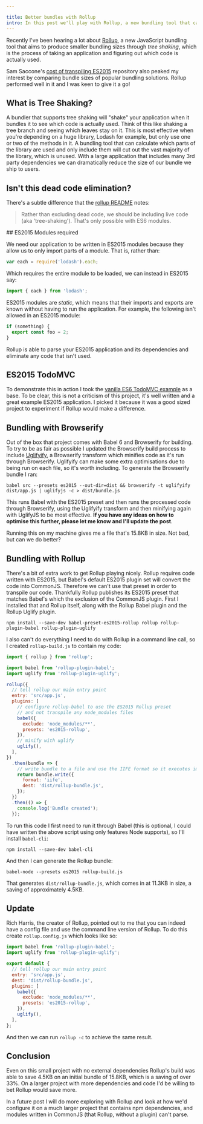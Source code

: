 ```yaml
---

title: Better bundles with Rollup
intro: In this post we'll play with Rollup, a new bundling tool that can eliminate dead code and produce smaller bundles.
---
```


Recently I've been hearing a lot about [Rollup](https://github.com/rollup/rollup), a new JavaScript bundling tool that aims to produce smaller bundling sizes through _tree shaking_, which is the process of taking an application and figuring out which code is actually used.

Sam Saccone's [cost of transpiling ES2015](https://github.com/samccone/The-cost-of-transpiling-es2015-in-2016) repository also peaked my interest by comparing bundle sizes of popular bundling solutions. Rollup performed well in it and I was keen to give it a go!

## What is Tree Shaking?

A bundler that supports tree shaking will "shake" your application when it bundles it to see which code is actually used. Think of this like shaking a tree branch and seeing which leaves stay on it. This is most effective when you're depending on a huge library, Lodash for example, but only use one or two of the methods in it. A bundling tool that can calculate which parts of the library are used and only include them will cut out the vast majority of the library, which is unused. With a large application that includes many 3rd party dependencies we can dramatically reduce the size of our bundle we ship to users.

## Isn't this dead code elimination?

There's a subtle difference that the [rollup README](https://github.com/rollup/rollup) notes:

> Rather than excluding dead code, we should be including live code (aka 'tree-shaking'). That's only possible with ES6 modules.

## ES2015 Modules required

We need our application to be written in ES2015 modules because they allow us to only import parts of a module. That is, rather than:

```javascript
var each = require('lodash').each;
```

Which requires the entire module to be loaded, we can instead in ES2015 say:

```javascript
import { each } from 'lodash';
```

ES2015 modules are _static_, which means that their imports and exports are known without having to run the application. For example, the following isn't allowed in an ES2015 module:

```javascript
if (something) {
  export const foo = 2;
}
```

Rollup is able to parse your ES2015 application and its dependencies and eliminate any code that isn't used.

## ES2015 TodoMVC

To demonstrate this in action I took the [vanilla ES6 TodoMVC example](https://github.com/tastejs/todomvc/tree/gh-pages/examples/vanilla-es6) as a base. To be clear, this is not a criticism of this project, it's well written and a great example ES2015 application. I picked it because it was a good sized project to experiment if Rollup would make a difference.

## Bundling with Browserify

Out of the box that project comes with Babel 6 and Browserify for building. To try to be as fair as possible I updated the Browserify build process to include [Uglifyify](https://github.com/hughsk/uglifyify), a Browserify transform which minifies code as it's run through Browserify. Uglifyify can make some extra optimisations due to being run on each file, so it's worth including. To generate the Browserify bundle I ran:

```
babel src --presets es2015 --out-dir=dist && browserify -t uglifyify dist/app.js | uglifyjs -c > dist/bundle.js
```

This runs Babel with the ES2015 preset and then runs the processed code through Browserify, using the Uglifyify transform and then minifying again with UglifyJS to be most effective. **If you have any ideas on how to optimise this further, please let me know and I'll update the post**.

Running this on my machine gives me a file that's 15.8KB in size. Not bad, but can we do better?

## Bundling with Rollup

There's a bit of extra work to get Rollup playing nicely. Rollup requires code written with ES2015, but Babel's default ES2015 plugin set will convert the code into CommonJS. Therefore we can't use that preset in order to transpile our code. Thankfully Rollup publishes its ES2015 preset that matches Babel's which the exclusion of the CommonJS plugin. First I installed that and Rollup itself, along with the Rollup Babel plugin and the Rollup Uglify plugin.

```
npm install --save-dev babel-preset-es2015-rollup rollup rollup-plugin-babel rollup-plugin-uglify
```

I also can't do everything I need to do with Rollup in a command line call, so I created `rollup-build.js` to contain my code:

```javascript
import { rollup } from 'rollup';

import babel from 'rollup-plugin-babel';
import uglify from 'rollup-plugin-uglify';

rollup({
  // tell rollup our main entry point
  entry: 'src/app.js',
  plugins: [
    // configure rollup-babel to use the ES2015 Rollup preset
    // and not transpile any node_modules files
    babel({
      exclude: 'node_modules/**',
      presets: 'es2015-rollup',
    }),
    // minify with uglify
    uglify(),
  ],
})
  .then(bundle => {
    // write bundle to a file and use the IIFE format so it executes immediately
    return bundle.write({
      format: 'iife',
      dest: 'dist/rollup-bundle.js',
    });
  })
  .then(() => {
    console.log('Bundle created');
  });
```

To run this code I first need to run it through Babel (this is optional, I could have written the above script using only features Node supports), so I'll install `babel-cli`:

```
npm install --save-dev babel-cli
```

And then I can generate the Rollup bundle:

```
babel-node --presets es2015 rollup-build.js
```

That generates `dist/rollup-bundle.js`, which comes in at 11.3KB in size, a saving of approximately 4.5KB.

## Update

Rich Harris, the creator of Rollup, pointed out to me that you can indeed have a config file and use the command line version of Rollup. To do this create `rollup.config.js` which looks like so:

```javascript
import babel from 'rollup-plugin-babel';
import uglify from 'rollup-plugin-uglify';

export default {
  // tell rollup our main entry point
  entry: 'src/app.js',
  dest: 'dist/rollup-bundle.js',
  plugins: [
    babel({
      exclude: 'node_modules/**',
      presets: 'es2015-rollup',
    }),
    uglify(),
  ],
};
```

And then we can run `rollup -c` to achieve the same result.

## Conclusion

Even on this small project with no external dependencies Rollup's build was able to save 4.5KB on an initial bundle of 15.8KB, which is a saving of over 33%. On a larger project with more dependencies and code I'd be willing to bet Rollup would save more.

In a future post I will do more exploring with Rollup and look at how we'd configure it on a much larger project that contains npm dependencies, and modules written in CommonJS (that Rollup, without a plugin) can't parse.
